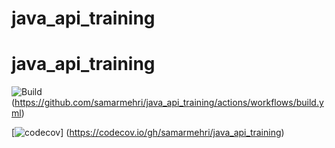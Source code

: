 # java_api_training
# java_api_training

![Build](https://github.com/samarmehri/java_api_training/actions/workflows/build.yml/badge.svg)
(https://github.com/samarmehri/java_api_training/actions/workflows/build.yml)

[![codecov](https://codecov.io/gh/samarmehri/java_api_training/branch/main/graph/badge.svg)]
(https://codecov.io/gh/samarmehri/java_api_training)
